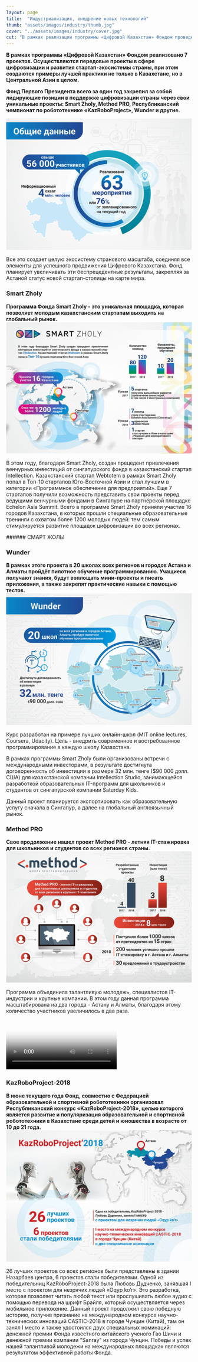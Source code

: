 ```yaml
---
layout: page
title:  "Индустриализация, внедрение новых технологий"
thumb: "assets/images/industry/thumb.jpg"
cover: "../assets/images/industry/cover.jpg"
cut: "В рамках реализации программы «Цифровой Казахстан» Фондом проведено 6 проектов. Реализуются передовые программы в сфере цифровизации и развития стартап-экосистемы страны, создавая примеры лучшей практики не только в Казахстане, но в Центральной Азии в целом."
---
```


**В рамках программы «Цифровой Казахстан» Фондом реализовано 7 проектов.
Осуществляются передовые проекты в сфере цифровизации и развития
стартап-экосистемы страны, при этом создаются примеры лучшей практики
не только в Казахстане, но в Центральной Азии в целом.**

**Фонд Первого Президента всего за один год закрепил за собой лидирующие позиции
в поддержке цифровизации страны через свои уникальные проекты: Smart Zholy,
Method PRO, Республиканский чемпионат по робототехнике «KazRoboProject»,
Wunder и другие.**

![](../assets/images/industry/data-infographic.jpg)

<div class="expandable-content" markdown="1">

Все это создает целую экосистему странового масштаба, соединяя все элементы
для успешного продвижения Цифрового Казахстана. Фонд планирует увеличивать
эти беспрецедентные результаты, закрепляя за Астаной статус новой
стартап-столицы на карте мира.


### Smart Zholy
**Программа Фонда Smart Zholy - это уникальная площадка, которая позволяет
молодым казахстанским стартапам выходить на глобальный рынок.**
![](../assets/images/industry/smart-zholy-infographic.jpg)

<div class="expandable-content" markdown="1">

В этом году, благодаря Smart Zholy, создан прецедент привлечения венчурных
инвестиций от сингапурского фонда в казахстанский стартап Intellection.
Казахстанский стартап Webtotem в рамках Smart Zholy попал в Топ-10 стартапов
Юго-Восточной Азии и стал лучшим в категории «Программное обеспечение для
предприятий». Еще 7 стартапов получили возможность представить свои проекты
перед ведущими венчурными фондами в Сингапуре на партнёрской площадке Echelon
Asia Summit. Всего в программе Smart Zholy приняли участие 16 городов
Казахстана, в которых прошли специальные образовательные тренинги с охватом
более 1200 молодых людей: тем самым стимулируется развитие площадок
цифровизации во всех регионах.

<div class="carousel" markdown="1"><div class="carousel-holder">
<div class="swiper-container">

<div class="swiper-wrapper">
<div class="swiper-slide" style="background-image: url(../assets/images/industry/smart-zholy-1.jpg)"></div>
<div class="swiper-slide" style="background-image: url(../assets/images/industry/smart-zholy-2.jpg)"></div>
<div class="swiper-slide" style="background-image: url(../assets/images/industry/smart-zholy-3.jpg)"></div>
<div class="swiper-slide" style="background-image: url(../assets/images/industry/smart-zholy-4.jpg)"></div>
<div class="swiper-slide" style="background-image: url(../assets/images/industry/smart-zholy-5.jpg)"></div>
<div class="swiper-slide" style="background-image: url(../assets/images/industry/smart-zholy-6.jpg)"></div>
<div class="swiper-slide" style="background-image: url(../assets/images/industry/smart-zholy-7.jpg)"></div>
<div class="swiper-slide" style="background-image: url(../assets/images/industry/smart-zholy-8.jpg)"></div>
</div>

<div class="swiper-pagination"></div>
</div>
</div></div>
###### СМАРТ ЖОЛЫ

</div>


### Wunder
**В рамках этого проекта в 20 школах всех регионов и городов Астана и Алматы
пройдёт пилотное обучение программированию. Учащиеся получают знания, будут
воплощать мини-проекты и писать приложения, а также закрепят практические
навыки с помощью тестов.**
![](../assets/images/industry/wunder-infographic.jpg)

<div class="expandable-content" markdown="1">
Курс разработан на примере лучших онлайн-школ (MIT online lectures, Coursera,
Udacity). Цель - внедрить современное и востребованное программирование в
каждую школу Казахстана.

В рамках программы Smart Zholy были организованы встречи с международными
инвесторами, в результате достигнута договоренность об инвестиции в размере
32 млн. тенге ($90 000 долл. США) для казахстанской компании Intellection
Studio, занимающейся разработкой образовательных IT-программ для школьников
и студентов от сингапурской компании Saturday Kids.

Данный проект планируется экспортировать как образовательную услугу сначала в
Сингапур, а далее на глобальный англоязычный рынок.
</div>


### Method PRO
**Свое продолжение нашел проект Method PRO - летняя IT-стажировка для школьников
и студентов со всех регионов страны.**
![](../assets/images/industry/method-infographic.jpg)

<div class="expandable-content" markdown="1">
Программа объединила талантливую молодежь, специалистов IT-индустрии и
крупные компании. В этом году данная программа масштабирована на два города -
Астану и Алматы, благодаря этому количество участников увеличилось в два раза.

<video poster="../assets/images/placeholder-video.png">
</video>

</div>


### KazRoboProject-2018
**В июне текущего года Фонд, совместно с Федерацией образовательной и спортивной
робототехники организовал Республиканский конкурс «KazRoboProject-2018», целью
которого является развитие и популяризация образовательной и спортивной
робототехники в Казахстане среди детей и юношества в возрасте от 10 до 21 года.**
![](../assets/images/industry/kazrobo-infographic.jpg)

<div class="expandable-content" markdown="1">
26 лучших проектов со всех регионов были представлены в здании Назарбаев
центра, 6 проектов стали победителями. Одной из победительниц
KazRoboProject-2018 была Любовь Дудченко, занявшая I место с проектом для
незрячих людей «Oqyp ko’r». Это разработка, которая позволяет читать любой
текст или прослушивать любое аудио с помощью перевода на шрифт Брайля,
который осуществляется через мобильное приложение. Данный проект продолжил
свою победную историю, получив признание на международном конкурсе
научно-технических инноваций CASTIC-2018 в городе Чунцин (Китай), там он
занял I место и также удостоился двух специальных номинаций: денежной премии
Фонда известного китайского ученого Гао Шичи и денежной премии компании
"Sanray" из города Чунцин. Победы и успех нашей талантливой молодежи на
международных площадках являются результатом эффективной работы Фонда.

<div class="carousel" markdown="1"><div class="carousel-holder">
<div class="swiper-container">

<div class="swiper-wrapper">
<div class="swiper-slide" style="background-image: url(../assets/images/industry/kazrobo-1.jpg)"></div>
<div class="swiper-slide" style="background-image: url(../assets/images/industry/kazrobo-2.jpg)"></div>
<div class="swiper-slide" style="background-image: url(../assets/images/industry/kazrobo-3.jpg)"></div>
<div class="swiper-slide" style="background-image: url(../assets/images/industry/kazrobo-4.jpg)"></div>
<div class="swiper-slide" style="background-image: url(../assets/images/industry/kazrobo-5.jpg)"></div>
</div>

<div class="swiper-pagination"></div>
</div>
</div></div>

</div>

</div>

